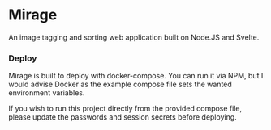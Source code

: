 # Mirage

An image tagging and sorting web application built on Node.JS and Svelte.

### Deploy
Mirage is built to deploy with docker-compose. You can run it via NPM, but I would advise Docker as the example compose file sets the wanted environment variables.

If you wish to run this project directly from the provided compose file, please update the passwords and session secrets before deploying.
